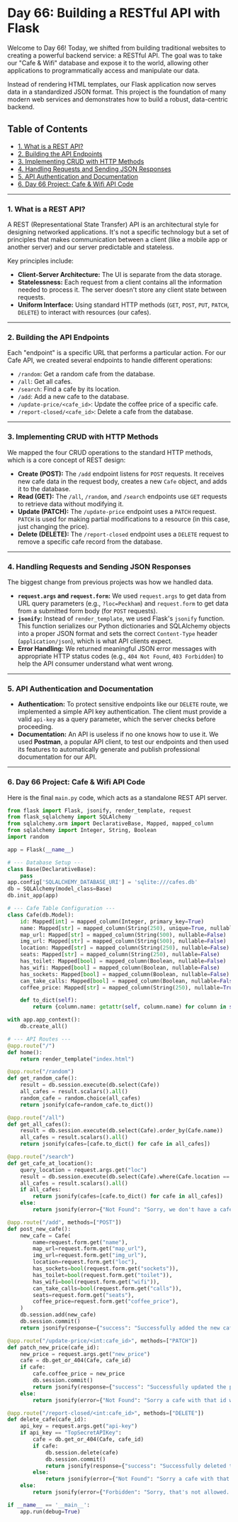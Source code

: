 # Day 66: Building a RESTful API with Flask

Welcome to Day 66! Today, we shifted from building traditional websites to creating a powerful backend service: a RESTful API. The goal was to take our "Cafe & Wifi" database and expose it to the world, allowing other applications to programmatically access and manipulate our data.

Instead of rendering HTML templates, our Flask application now serves data in a standardized JSON format. This project is the foundation of many modern web services and demonstrates how to build a robust, data-centric backend.



## Table of Contents
- [1. What is a REST API?](#1-what-is-a-rest-api)
- [2. Building the API Endpoints](#2-building-the-api-endpoints)
- [3. Implementing CRUD with HTTP Methods](#3-implementing-crud-with-http-methods)
- [4. Handling Requests and Sending JSON Responses](#4-handling-requests-and-sending-json-responses)
- [5. API Authentication and Documentation](#5-api-authentication-and-documentation)
- [6. Day 66 Project: Cafe & Wifi API Code](#6-day-66-project-cafe--wifi-api-code)

---

### 1. What is a REST API?
A REST (Representational State Transfer) API is an architectural style for designing networked applications. It's not a specific technology but a set of principles that makes communication between a client (like a mobile app or another server) and our server predictable and stateless.

Key principles include:
-   **Client-Server Architecture:** The UI is separate from the data storage.
-   **Statelessness:** Each request from a client contains all the information needed to process it. The server doesn't store any client state between requests.
-   **Uniform Interface:** Using standard HTTP methods (`GET`, `POST`, `PUT`, `PATCH`, `DELETE`) to interact with resources (our cafes).

---

### 2. Building the API Endpoints
Each "endpoint" is a specific URL that performs a particular action. For our Cafe API, we created several endpoints to handle different operations:

-   `/random`: Get a random cafe from the database.
-   `/all`: Get all cafes.
-   `/search`: Find a cafe by its location.
-   `/add`: Add a new cafe to the database.
-   `/update-price/<cafe_id>`: Update the coffee price of a specific cafe.
-   `/report-closed/<cafe_id>`: Delete a cafe from the database.

---

### 3. Implementing CRUD with HTTP Methods
We mapped the four CRUD operations to the standard HTTP methods, which is a core concept of REST design:

-   **Create (POST):** The `/add` endpoint listens for `POST` requests. It receives new cafe data in the request body, creates a new `Cafe` object, and adds it to the database.
-   **Read (GET):** The `/all`, `/random`, and `/search` endpoints use `GET` requests to retrieve data without modifying it.
-   **Update (PATCH):** The `/update-price` endpoint uses a `PATCH` request. `PATCH` is used for making partial modifications to a resource (in this case, just changing the price).
-   **Delete (DELETE):** The `/report-closed` endpoint uses a `DELETE` request to remove a specific cafe record from the database.

---

### 4. Handling Requests and Sending JSON Responses
The biggest change from previous projects was how we handled data.

-   **`request.args` and `request.form`:** We used `request.args` to get data from URL query parameters (e.g., `?loc=Peckham`) and `request.form` to get data from a submitted form body (for `POST` requests).
-   **`jsonify`:** Instead of `render_template`, we used Flask's `jsonify` function. This function serializes our Python dictionaries and SQLAlchemy objects into a proper JSON format and sets the correct `Content-Type` header (`application/json`), which is what API clients expect.
-   **Error Handling:** We returned meaningful JSON error messages with appropriate HTTP status codes (e.g., `404 Not Found`, `403 Forbidden`) to help the API consumer understand what went wrong.

---

### 5. API Authentication and Documentation
-   **Authentication:** To protect sensitive endpoints like our `DELETE` route, we implemented a simple API key authentication. The client must provide a valid `api-key` as a query parameter, which the server checks before proceeding.
-   **Documentation:** An API is useless if no one knows how to use it. We used **Postman**, a popular API client, to test our endpoints and then used its features to automatically generate and publish professional documentation for our API.

---

### 6. Day 66 Project: Cafe & Wifi API Code
Here is the final `main.py` code, which acts as a standalone REST API server.

```python
from flask import Flask, jsonify, render_template, request
from flask_sqlalchemy import SQLAlchemy
from sqlalchemy.orm import DeclarativeBase, Mapped, mapped_column
from sqlalchemy import Integer, String, Boolean
import random

app = Flask(__name__)

# --- Database Setup ---
class Base(DeclarativeBase):
    pass
app.config['SQLALCHEMY_DATABASE_URI'] = 'sqlite:///cafes.db'
db = SQLAlchemy(model_class=Base)
db.init_app(app)

# --- Cafe Table Configuration ---
class Cafe(db.Model):
    id: Mapped[int] = mapped_column(Integer, primary_key=True)
    name: Mapped[str] = mapped_column(String(250), unique=True, nullable=False)
    map_url: Mapped[str] = mapped_column(String(500), nullable=False)
    img_url: Mapped[str] = mapped_column(String(500), nullable=False)
    location: Mapped[str] = mapped_column(String(250), nullable=False)
    seats: Mapped[str] = mapped_column(String(250), nullable=False)
    has_toilet: Mapped[bool] = mapped_column(Boolean, nullable=False)
    has_wifi: Mapped[bool] = mapped_column(Boolean, nullable=False)
    has_sockets: Mapped[bool] = mapped_column(Boolean, nullable=False)
    can_take_calls: Mapped[bool] = mapped_column(Boolean, nullable=False)
    coffee_price: Mapped[str] = mapped_column(String(250), nullable=True)

    def to_dict(self):
        return {column.name: getattr(self, column.name) for column in self.__table__.columns}

with app.app_context():
    db.create_all()

# --- API Routes ---
@app.route("/")
def home():
    return render_template("index.html")

@app.route("/random")
def get_random_cafe():
    result = db.session.execute(db.select(Cafe))
    all_cafes = result.scalars().all()
    random_cafe = random.choice(all_cafes)
    return jsonify(cafe=random_cafe.to_dict())

@app.route("/all")
def get_all_cafes():
    result = db.session.execute(db.select(Cafe).order_by(Cafe.name))
    all_cafes = result.scalars().all()
    return jsonify(cafes=[cafe.to_dict() for cafe in all_cafes])

@app.route("/search")
def get_cafe_at_location():
    query_location = request.args.get("loc")
    result = db.session.execute(db.select(Cafe).where(Cafe.location == query_location))
    all_cafes = result.scalars().all()
    if all_cafes:
        return jsonify(cafes=[cafe.to_dict() for cafe in all_cafes])
    else:
        return jsonify(error={"Not Found": "Sorry, we don't have a cafe at that location."}), 404

@app.route("/add", methods=["POST"])
def post_new_cafe():
    new_cafe = Cafe(
        name=request.form.get("name"),
        map_url=request.form.get("map_url"),
        img_url=request.form.get("img_url"),
        location=request.form.get("loc"),
        has_sockets=bool(request.form.get("sockets")),
        has_toilet=bool(request.form.get("toilet")),
        has_wifi=bool(request.form.get("wifi")),
        can_take_calls=bool(request.form.get("calls")),
        seats=request.form.get("seats"),
        coffee_price=request.form.get("coffee_price"),
    )
    db.session.add(new_cafe)
    db.session.commit()
    return jsonify(response={"success": "Successfully added the new cafe."})

@app.route("/update-price/<int:cafe_id>", methods=["PATCH"])
def patch_new_price(cafe_id):
    new_price = request.args.get("new_price")
    cafe = db.get_or_404(Cafe, cafe_id)
    if cafe:
        cafe.coffee_price = new_price
        db.session.commit()
        return jsonify(response={"success": "Successfully updated the price."}), 200
    else:
        return jsonify(error={"Not Found": "Sorry a cafe with that id was not found in the database."}), 404

@app.route("/report-closed/<int:cafe_id>", methods=["DELETE"])
def delete_cafe(cafe_id):
    api_key = request.args.get("api-key")
    if api_key == "TopSecretAPIKey":
        cafe = db.get_or_404(Cafe, cafe_id)
        if cafe:
            db.session.delete(cafe)
            db.session.commit()
            return jsonify(response={"success": "Successfully deleted the cafe."}), 200
        else:
            return jsonify(error={"Not Found": "Sorry a cafe with that id was not found in the database."}), 404
    else:
        return jsonify(error={"Forbidden": "Sorry, that's not allowed. Make sure you have the correct api_key."}), 403

if __name__ == '__main__':
    app.run(debug=True)
```